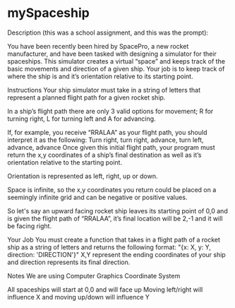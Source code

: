 # mySpaceship

Description (this was a school assignment, and this was the prompt):

You have been recently been hired by SpacePro, a new rocket manufacturer, and have been tasked with designing a simulator for their spaceships. This simulator creates a virtual “space” and keeps track of the basic movements and direction of a given ship. Your job is to keep track of where the ship is and it’s orientation relative to its starting point.

Instructions
Your ship simulator must take in a string of letters that represent a planned flight path for a given rocket ship.

In a ship’s flight path there are only 3 valid options for movement; R for turning right, L for turning left and A for advancing.

If, for example, you receive “RRALAA” as your flight path, you should interpret it as the following:
Turn right, turn right, advance, turn left, advance, advance
Once given this initial flight path, your program must return the x,y coordinates of a ship’s final destination as well as it’s orientation relative to the starting point.

Orientation is represented as left, right, up or down.

Space is infinite, so the x,y coordinates you return could be placed on a seemingly infinite grid and can be negative or positive values.

So let's say an upward facing rocket ship leaves its starting point of 0,0 and is given the flight path of “RRALAA”, it’s final location will be 2,-1 and it will be facing right.

Your Job
You must create a function that takes in a flight path of a rocket ship as a string of letters and returns the following format:
"{x: X, y: Y, direction: 'DIRECTION'}"
X,Y represent the ending coordinates of your ship and direction represents its final direction.

Notes
We are using Computer Graphics Coordinate System


All spaceships will start at 0,0 and will face up
Moving left/right will influence X and moving up/down will influence Y
